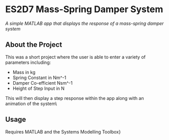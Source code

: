 # ES2D7 Mass-Spring Damper System

*A simple MATLAB app that displays the response of a mass-spring damper system*

## About the Project

This was a short project where the user is able to enter a variety of parameters including:
 - Mass in kg
 - Spring Constant in Nm^-1
 - Damper Co-efficient Nsm^-1
 - Height of Step Input in N

This will then display a step response within the app along with an animation of the system\

## Usage

Requires MATLAB and the Systems Modelling Toolbox}